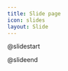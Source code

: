 ```yaml
---
title: Slide page
icon: slides
layout: Slide
---
```


<!-- markdownlint-disable MD024 MD033 MD051 -->

@slidestart

@slideend
